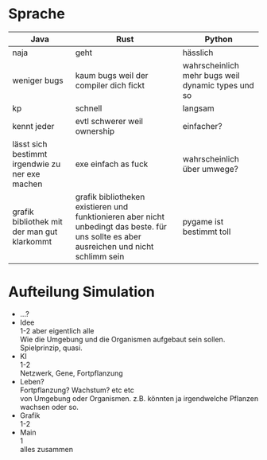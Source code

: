 # Sprache
| Java | Rust | Python |
| --- | --- | --- |
| naja | geht | hässlich |
| weniger bugs | kaum bugs weil der compiler dich fickt | wahrscheinlich mehr bugs weil dynamic types und so |
| kp | schnell | langsam |
| kennt jeder | evtl schwerer weil ownership | einfacher? |
| lässt sich bestimmt irgendwie zu ner exe machen | exe einfach as fuck | wahrscheinlich über umwege? |
| grafik bibliothek mit der man gut klarkommt | grafik bibliotheken existieren und funktionieren aber nicht unbedingt das beste. für uns sollte es aber ausreichen und nicht schlimm sein | pygame ist bestimmt toll |

# Aufteilung Simulation
- ...?
- Idee\
1-2 aber eigentlich alle\
Wie die Umgebung und die Organismen aufgebaut sein sollen. Spielprinzip, quasi.
- KI\
1-2\
Netzwerk, Gene, Fortpflanzung
- Leben?\
Fortpflanzung? Wachstum? etc etc\
von Umgebung oder Organismen. z.B. könnten ja irgendwelche Pflanzen wachsen oder so.
- Grafik\
1-2
- Main\
1\
alles zusammen